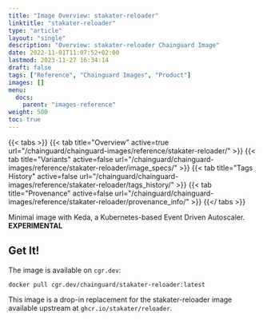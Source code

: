 ```yaml
---
title: "Image Overview: stakater-reloader"
linktitle: "stakater-reloader"
type: "article"
layout: "single"
description: "Overview: stakater-reloader Chainguard Image"
date: 2022-11-01T11:07:52+02:00
lastmod: 2023-11-27 16:34:14
draft: false
tags: ["Reference", "Chainguard Images", "Product"]
images: []
menu: 
  docs: 
    parent: "images-reference"
weight: 500
toc: true
---
```


{{< tabs >}}
{{< tab title="Overview" active=true url="/chainguard/chainguard-images/reference/stakater-reloader/" >}}
{{< tab title="Variants" active=false url="/chainguard/chainguard-images/reference/stakater-reloader/image_specs/" >}}
{{< tab title="Tags History" active=false url="/chainguard/chainguard-images/reference/stakater-reloader/tags_history/" >}}
{{< tab title="Provenance" active=false url="/chainguard/chainguard-images/reference/stakater-reloader/provenance_info/" >}}
{{</ tabs >}}



<!--overview:start-->
Minimal image with Keda, a Kubernetes-based Event Driven Autoscaler. **EXPERIMENTAL**
<!--overview:end-->

<!--getting:start-->
## Get It!
The image is available on `cgr.dev`:

```
docker pull cgr.dev/chainguard/stakater-reloader:latest
```
<!--getting:end-->

<!--body:start-->
This image is a drop-in replacement for the stakater-reloader image available upstream at `ghcr.io/stakater/reloader`.
<!--body:end-->

